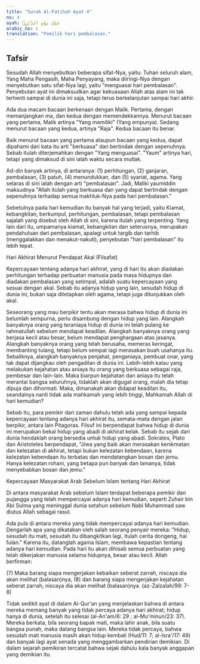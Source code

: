 ```yaml
---
title: "Surah Al-Fatihah Ayat 4"
no: 4
ayah: مٰلِكِ يَوْمِ الدِّيْنِۗ
arabic_no: ٤
translation: "Pemilik hari pembalasan."
---
```


## Tafsir

Sesudah Allah menyebutkan beberapa sifat-Nya, yaitu: Tuhan seluruh alam, Yang Maha Pengasih, Maha Penyayang, maka diiringi-Nya dengan menyebutkan satu sifat-Nya lagi, yaitu "menguasai hari pembalasan". Penyebutan ayat ini dimaksudkan agar kekuasaan Allah atas alam ini tak terhenti sampai di dunia ini saja, tetapi terus berkelanjutan sampai hari akhir.

Ada dua macam bacaan berkenaan dengan Malik. Pertama, dengan memanjangkan ma, dan kedua dengan memendekkannya. Menurut bacaan yang pertama, Malik artinya "Yang memiliki" (Yang empunya). Sedang menurut bacaan yang kedua, artinya "Raja". Kedua bacaan itu benar.

Baik menurut bacaan yang pertama ataupun bacaan yang kedua, dapat dipahami dari kata itu arti "berkuasa" dan bertindak dengan sepenuhnya. Sebab itulah diterjemahkan dengan "Yang menguasai". "Yaum" artinya hari, tetapi yang dimaksud di sini ialah waktu secara mutlak.

Ad-din banyak artinya, di antaranya: (1) perhitungan, (2) ganjaran, pembalasan, (3) patuh, (4) menundukkan, dan (5) syariat, agama. Yang selaras di sini ialah dengan arti "pembalasan". Jadi, Maliki yaumiddin maksudnya "Allah itulah yang berkuasa dan yang dapat bertindak dengan sepenuhnya terhadap semua makhluk-Nya pada hari pembalasan."

Sebetulnya pada hari kemudian itu banyak hal yang terjadi, yaitu Kiamat, kebangkitan, berkumpul, perhitungan, pembalasan, tetapi pembalasan sajalah yang disebut oleh Allah di sini, karena itulah yang terpenting. Yang lain dari itu, umpamanya kiamat, kebangkitan dan seterusnya, merupakan pendahuluan dari pembalasan, apalagi untuk targib dan tarhib (menggalakkan dan menakut-nakuti), penyebutan "hari pembalasan" itu lebih tepat.

Hari Akhirat Menurut Pendapat Akal (Filsafat)

Kepercayaan tentang adanya hari akhirat, yang di hari itu akan diadakan perhitungan terhadap perbuatan manusia pada masa hidupnya dan diadakan pembalasan yang setimpal, adalah suatu kepercayaan yang sesuai dengan akal. Sebab itu adanya hidup yang lain, sesudah hidup di dunia ini, bukan saja ditetapkan oleh agama, tetapi juga ditunjukkan oleh akal.

Seseorang yang mau berpikir tentu akan merasa bahwa hidup di dunia ini belumlah sempurna, perlu disambung dengan hidup yang lain. Alangkah banyaknya orang yang teraniaya hidup di dunia ini telah pulang ke rahmatullah sebelum mendapat keadilan. Alangkah banyaknya orang yang berjasa kecil atau besar, belum mendapat penghargaan atas jasanya. Alangkah banyaknya orang yang telah berusaha, memeras keringat, membanting tulang, tetapi belum sempat lagi merasakan buah usahanya itu. Sebaliknya, alangkah banyaknya penjahat, penganiaya, pembuat onar, yang tak dapat dijangkau oleh pengadilan di dunia ini. Lebih-lebih kalau yang melakukan kejahatan atau aniaya itu orang yang berkuasa sebagai raja, pembesar dan lain-lain. Maka biarpun kejahatan dan aniaya itu telah merantai bangsa seluruhnya, tidaklah akan digugat orang, malah dia tetap dipuja dan dihormati. Maka, dimanakah akan didapat keadilan itu, seandainya nanti tidak ada mahkamah yang lebih tinggi, Mahkamah Allah di hari kemudian?

Sebab itu, para pemikir dari zaman dahulu telah ada yang sampai kepada kepercayaan tentang adanya hari akhirat itu, semata-mata dengan jalan berpikir, antara lain Pitagoras. Filsuf ini berpendapat bahwa hidup di dunia ini merupakan bekal hidup yang abadi di akhirat kelak. Sebab itu sejak dari dunia hendaklah orang bersedia untuk hidup yang abadi. Sokrates, Plato dan Aristoteles berpendapat, "Jiwa yang baik akan merasakan kenikmatan dan kelezatan di akhirat, tetapi bukan kelezatan kebendaan, karena kelezatan kebendaan itu terbatas dan mendatangkan bosan dan jemu. Hanya kelezatan rohani, yang betapa pun banyak dan lamanya, tidak menyebabkan bosan dan jemu." 

Kepercayaan Masyarakat Arab Sebelum Islam tentang Hari Akhirat

Di antara masyarakat Arab sebelum Islam terdapat beberapa pemikir dan pujangga yang telah mempercayai adanya hari kemudian, seperti Zuhair bin Abi Sulma yang meninggal dunia setahun sebelum Nabi Muhammad saw diutus Allah sebagai rasul. 

Ada pula di antara mereka yang tidak mempercayai adanya hari kemudian. Dengarlah apa yang dikatakan oleh salah seorang penyair mereka: "Hidup, sesudah itu mati, sesudah itu dibangkitkan lagi, itulah cerita dongeng, hai fulan." Karena itu, datanglah agama Islam, membawa kepastian tentang adanya hari kemudian. Pada hari itu akan dihisab semua perbuatan yang telah dikerjakan manusia selama hidupnya, besar atau kecil. Allah berfirman:

(7) Maka barang siapa mengerjakan kebaikan seberat zarrah, niscaya dia akan melihat (balasan)nya, (8) dan barang siapa mengerjakan kejahatan seberat zarrah, niscaya dia akan melihat (balasan)nya. (az-Zalzalah/99: 7-8)

Tidak sedikit ayat di dalam Al-Qur'an yang menjelaskan bahwa di antara mereka memang banyak yang tidak percaya adanya hari akhirat; hidup hanya di dunia, setelah itu selesai (al-An'am/6: 29 ; al-Mu'minun/23: 37). Mereka berkata, bila seorang bapak mati, maka lahir anak, bila suatu bangsa punah, maka datang bangsa lain. Mereka tidak percaya, bahwa sesudah mati manusia masih akan hidup kembali (Hud/11: 7; al-Isra'/17: 49) dan banyak lagi ayat senada yang menggambarkan pendirian demikian. Di dalam sejarah pemikiran tercatat bahwa sejak dahulu kala banyak anggapan yang demikian itu.